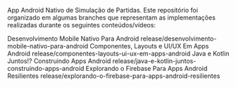 App Android Nativo de Simulação de Partidas. Este repositório foi organizado em algumas branches que representam as implementações realizadas durante os seguintes conteúdos/vídeos:

Desenvolvimento Mobile Nativo Para Android
release/desenvolvimento-mobile-nativo-para-android
Componentes, Layouts e UI/UX Em Apps Android
release/componentes-layouts-ui-ux-em-apps-android
Java e Kotlin Juntos!? Construindo Apps Android
release/java-e-kotlin-juntos-construindo-apps-android
Explorando o Firebase Para Apps Android Resilientes
release/explorando-o-firebase-para-apps-android-resilientes

